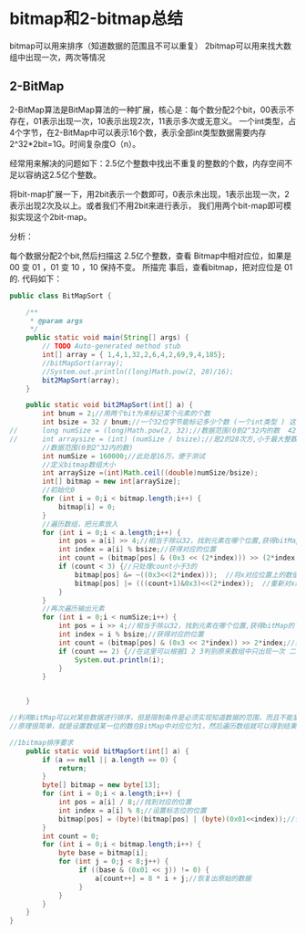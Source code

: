 # bitmap和2-bitmap总结

bitmap可以用来排序（知道数据的范围且不可以重复）
2bitmap可以用来找大数组中出现一次，两次等情况

## 2-BitMap
2-BitMap算法是BitMap算法的一种扩展，核心是：每个数分配2个bit，00表示不存在，01表示出现一次，10表示出现2次，11表示多次或无意义。
一个int类型，占4个字节，在2-BitMap中可以表示16个数，表示全部int类型数据需要内存2^32*2bit=1G。时间复杂度O（n）。

经常用来解决的问题如下：2.5亿个整数中找出不重复的整数的个数，内存空间不足以容纳这2.5亿个整数。

将bit-map扩展一下，用2bit表示一个数即可，0表示未出现，1表示出现一次，2表示出现2次及以上。或者我们不用2bit来进行表示，
我们用两个bit-map即可模拟实现这个2bit-map。

分析：

每个数据分配2个bit,然后扫描这 2.5亿个整数，查看 Bitmap中相对应位，如果是 00 变 01 ，01 变 10 ，10 保持不变。
所描完 事后，查看bitmap，把对应位是 01 的.
代码如下：

```java
public class BitMapSort {

    /**
     * @param args
     */
    public static void main(String[] args) {
        // TODO Auto-generated method stub
        int[] array = { 1,4,1,32,2,6,4,2,69,9,4,185};
        //bitMapSort(array);
        //System.out.println((long)Math.pow(2, 28)/16);
        bit2MapSort(array);
    }

    public static void bit2MapSort(int[] a) {
        int bnum = 2;//用两个bit为来标记某个元素的个数
        int bsize = 32 / bnum;//一个32位字节能标记多少个数 (一个int类型 ) 这里可以表示16个数
//      long numSize = (long)Math.pow(2, 32);//数据范围(0到2^32内的数  4294967296)   2147483647最大的整数
//      int arraysize = (int) (numSize / bsize);//是2的28次方,小于最大整数
        //数据范围(0到2^32内的数)
        int numSize = 160000;//此处是16万，便于测试
        //定义bitmap数组大小
        int arraySize =(int)Math.ceil((double)numSize/bsize);
        int[] bitmap = new int[arraySize];
        //初始化0
        for (int i = 0;i < bitmap.length;i++) {
            bitmap[i] = 0;
        }
        //遍历数组，把元素放入
        for (int i = 0;i < a.length;i++) {
            int pos = a[i] >> 4;//相当于除以32，找到元素在哪个位置,获得bitMap的下标
            int index = a[i] % bsize;//获得对应的位置
            int count = (bitmap[pos] & (0x3 << (2*index))) >> (2*index);//获取x在BitMap中的数量
            if (count < 3) {//只处理count小于3的
                bitmap[pos] &= ~((0x3<<(2*index)));  //将x对应位置上的数值先清零，但是有要保证其他位置上的数不变
                bitmap[pos] |= (((count+1)&0x3)<<(2*index));  //重新对x的个数赋值
            }
        }
        //再次遍历输出元素
        for (int i = 0;i < numSize;i++) {
            int pos = i >> 4;//相当于除以32，找到元素在哪个位置,获得bitMap的下标
            int index = i % bsize;//获得对应的位置
            int count = (bitmap[pos] & (0x3 << 2*index)) >> 2*index;//获取x在BitMap中的数量
            if (count == 2) {//在这里可以根据1 2 3判别原来数组中只出现一次 二次 多余3次的
                System.out.println(i);
            }
        }


    }

//利用BitMap可以对某些数据进行排序，但是限制条件是必须实现知道数据的范围，而且不能重复，类似于桶排序，但是比桶排序更加节省内存。
//原理很简单，就是设置数组某一位的数在BitMap中对应位为1，然后遍历数组就可以得到结果。这里以100以内的一个数组排序为例

//1bitmap排序要求
    public static void bitMapSort(int[] a) {
        if (a == null || a.length == 0) {
            return;
        }
        byte[] bitmap = new byte[13];
        for (int i = 0;i < a.length;i++) {
            int pos = a[i] / 8;//找到对应的位置
            int index = a[i] % 8;//设置标志位的位置
            bitmap[pos] = (byte)(bitmap[pos] | (byte)(0x01<<index));//设置标志
        }
        int count = 0;
        for (int i = 0;i < bitmap.length;i++) {
            byte base = bitmap[i];
            for (int j = 0;j < 8;j++) {
                 if ((base & (0x01 << j)) != 0) {
                     a[count++] = 8 * i + j;//恢复出原始的数据
                 }
            }
        }
    }
}

```
